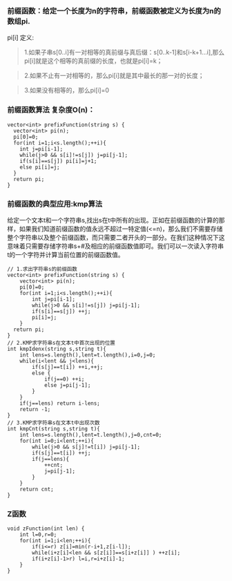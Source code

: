 ### 前缀函数：给定一个长度为n的字符串，前缀函数被定义为长度为n的数组pi.
pi[i] 定义:
>1.如果子串s[0..i]有一对相等的真前缀与真后缀：s[0..k-1]和s[i-k+1...i],那么pi[i]就是这个相等的真前缀的长度，也就是pi[i]=k；

>2.如果不止有一对相等的，那么pi[i]就是其中最长的那一对的长度；

>3.如果没有相等的，那么pi[i]=0
### 前缀函数算法 复杂度O(n)：

```
vector<int> prefixFunction(string s) {
  vector<int> pi(n);
  pi[0]=0;
  for(int i=1;i<s.length();++i){
    int j=pi[i-1];
    while(j>0 && s[i]!=s[j]) j=pi[j-1];
    if(s[i]==s[j]) pi[i]=j+1;
    else pi[i]=j;
  }
  return pi;
}
```

### 前缀函数的典型应用:kmp算法
给定一个文本t和一个字符串s,找出s在t中所有的出现。正如在前缀函数的计算的那样，如果我们知道前缀函数的值永远不超过一特定值(<=n)，那么我们不需要存储整个字符串以及整个前缀函数，而只需要二者开头的一部分。在我们这种情况下这意味着只需要存储字符串s+#及相应的前缀函数值即可。我们可以一次读入字符串t的一个字符并计算当前位置的前缀函数值。
```
// 1.求出字符串s的前缀函数
vector<int> prefixFunction(string s) {
    vector<int> pi(n);
    pi[0]=0;
    for(int i=1;i<s.length();++i){
        int j=pi[i-1];
        while(j>0 && s[i]!=s[j]) j=pi[j-1];
        if(s[i]==s[j]) ++j;
        pi[i]=j;
    }
  return pi;
}
// 2.KMP求字符串s在文本t中首次出现的位置
int kmpIdenx(string s,string t){
    int lens=s.length(),lent=t.length(),i=0,j=0;
    while(i<lent && j<lens){
        if(s[j]==t[i]) ++i,++j;
        else {
            if(j==0) ++i;
            else j=pi[j-1];
        }
    }
    if(j==lens) return i-lens;
    return -1;
}
// 3.KMP求字符串s在文本t中出现次数
int kmpCnt(string s,string t){
    int lens=s.length(),lent=t.length(),j=0,cnt=0;
    for(int i=0;i<lent;++i){
        while(j>0 && s[j]!=t[i]) j=pi[j-1];
        if(s[j]==t[i]) ++j;
        if(j==lens){
            ++cnt;
            j=pi[j-1];
        }
    }
    return cnt;
}

```
### Z函数
```
void zFunction(int len) {
    int l=0,r=0;
    for(int i=1;i<len;++i){
        if(i<=r) z[i]=min(r-i+1,z[i-l]);
        while(i+z[i]<len && s[z[i]]==s[i+z[i]] ) ++z[i];
        if(i+z[i]-1>r) l=i,r=i+z[i]-1;
    }
}
```